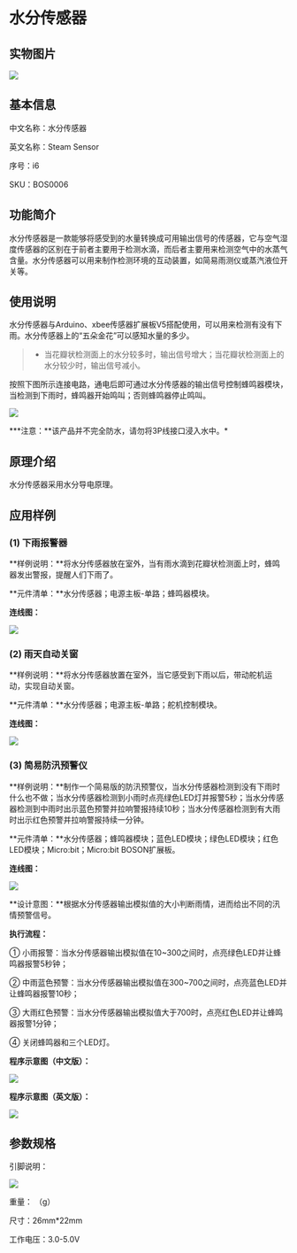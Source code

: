 # 水分传感器

## 实物图片

![](.gitbook/assets/boson-shui-fen-chuan-gan-qi-shi-wu-tu-pian.jpg)

## 基本信息

中文名称：水分传感器

英文名称：Steam Sensor

序号：i6

SKU：BOS0006

## 功能简介

水分传感器是一款能够将感受到的水量转换成可用输出信号的传感器，它与空气湿度传感器的区别在于前者主要用于检测水滴，而后者主要用来检测空气中的水蒸气含量。水分传感器可以用来制作检测环境的互动装置，如简易雨测仪或蒸汽液位开关等。

## 使用说明

水分传感器与Arduino、xbee传感器扩展板V5搭配使用，可以用来检测有没有下雨。水分传感器上的“五朵金花”可以感知水量的多少。

> * 当花瓣状检测面上的水分较多时，输出信号增大；当花瓣状检测面上的水分较少时，输出信号减小。

按照下图所示连接电路，通电后即可通过水分传感器的输出信号控制蜂鸣器模块，当检测到下雨时，蜂鸣器开始鸣叫；否则蜂鸣器停止鸣叫。

![](.gitbook/assets/boson-shui-fen-chuan-gan-qi-shi-yong-shuo-ming.png)

**\*注意：**该产品并不完全防水，请勿将3P线接口浸入水中。\*

## 原理介绍

水分传感器采用水分导电原理。

## 应用样例

### \(1\) 下雨报警器

**样例说明：**将水分传感器放在室外，当有雨水滴到花瓣状检测面上时，蜂鸣器发出警报，提醒人们下雨了。

**元件清单：**水分传感器；电源主板-单路；蜂鸣器模块。

**连线图：**

![](.gitbook/assets/boson-shui-fen-chuan-gan-qi-ying-yong-yang-li-1-lian-xian-tu.png)

### \(2\) 雨天自动关窗

**样例说明：**将水分传感器放置在室外，当它感受到下雨以后，带动舵机运动，实现自动关窗。

**元件清单：**水分传感器；电源主板-单路；舵机控制模块。

**连线图：**

![](.gitbook/assets/boson-shui-fen-chuan-gan-qi-ying-yong-yang-li-2-lian-xian-tu.png)

### \(3\) 简易防汛预警仪

**样例说明：**制作一个简易版的防汛预警仪，当水分传感器检测到没有下雨时什么也不做；当水分传感器检测到小雨时点亮绿色LED灯并报警5秒；当水分传感器检测到中雨时出示蓝色预警并拉响警报持续10秒；当水分传感器检测到有大雨时出示红色预警并拉响警报持续一分钟。

**元件清单：**水分传感器；蜂鸣器模块；蓝色LED模块；绿色LED模块；红色LED模块；Micro:bit；Micro:bit BOSON扩展板。

**连线图：**

![](.gitbook/assets/boson-shui-fen-chuan-gan-qi-ying-yong-yang-li-3-lian-xian-tu.png)

**设计意图：**根据水分传感器输出模拟值的大小判断雨情，进而给出不同的汛情预警信号。

**执行流程：**

① 小雨报警：当水分传感器输出模拟值在10~300之间时，点亮绿色LED并让蜂鸣器报警5秒钟；

② 中雨蓝色预警：当水分传感器输出模拟值在300~700之间时，点亮蓝色LED并让蜂鸣器报警10秒；

③ 大雨红色预警：当水分传感器输出模拟值大于700时，点亮红色LED并让蜂鸣器报警1分钟；

④ 关闭蜂鸣器和三个LED灯。

**程序示意图（中文版）：**

![](.gitbook/assets/boson-shui-fen-chuan-gan-qi-ying-yong-yang-li-3-cheng-xu-shi-yi-tu-zhong-wen-ban.png)

**程序示意图（英文版）：**

![](.gitbook/assets/boson-shui-fen-chuan-gan-qi-ying-yong-yang-li-3-cheng-xu-shi-yi-tu-ying-wen-ban.png)

## 参数规格

引脚说明：

![](.gitbook/assets/boson-shui-fen-chuan-gan-qi-yin-jiao-shuo-ming.png)

重量： （g）

尺寸：26mm\*22mm

工作电压：3.0-5.0V

